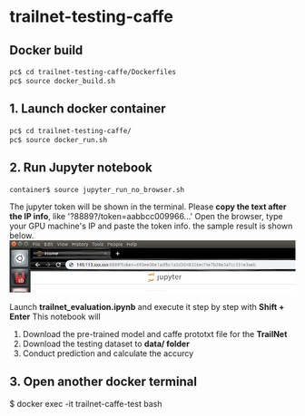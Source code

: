 # trailnet-testing-caffe

## Docker build
    
```
pc$ cd trailnet-testing-caffe/Dockerfiles
pc$ source docker_build.sh
```

## 1. Launch docker container

```
pc$ cd trailnet-testing-caffe/
pc$ source docker_run.sh
```

## 2. Run Jupyter notebook

```
container$ source jupyter_run_no_browser.sh 
```

The jupyter token will be shown in the terminal. Please **copy the text after the IP info**, like '?8889?/token=aabbcc009966...' 
Open the browser, type your GPU machine's IP and paste the token info. the sample result is shown below.
![jupyter_run](figures/jupyter_run.jpg)

Launch **trailnet_evaluation.ipynb** and execute it step by step with **Shift + Enter**
This notebook will 
1. Download the pre-trained model and caffe prototxt file for the **TrailNet**
2. Download the testing dataset to **data/ folder**
3. Conduct prediction and calculate the accurcy

## 3. Open another docker terminal
$ docker exec -it trailnet-caffe-test bash
